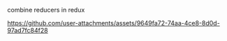 combine reducers in redux

https://github.com/user-attachments/assets/9649fa72-74aa-4ce8-8d0d-97ad7fc84f28


